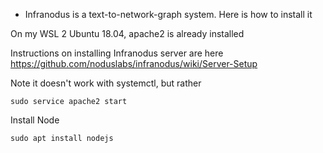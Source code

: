 * Infranodus is a text-to-network-graph system. Here is how to install it

On my WSL 2 Ubuntu 18.04, apache2 is already installed

Instructions on installing Infranodus server are here https://github.com/noduslabs/infranodus/wiki/Server-Setup

Note it doesn't work with systemctl, but rather
```
sudo service apache2 start
```
Install Node
```
sudo apt install nodejs                                                                                                                   
```

